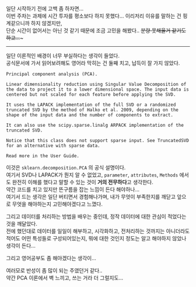 일단 시작하기 전에 고백 좀 하자면...  
이번 주차는 과제에 시간 투자를 평소보다 하지 못했다... 이리저리 이유를 말하는 건 핑계같으니까 하지 않겠지만,  
단순 시간이 없어서는 아닌 것 같기 때문에 조금 고민을 해봤다.. ~~분량 못채울거 같기도 하고...~~~  

- - -

일단 이론적인 배경이 너무 부실하다는 생각이 들었다.  
공식문서에 가서 읽어보려해도 영어라 막히는 건 둘째 치고, 납득이 잘 가지 않았다.  
```
Principal component analysis (PCA).

Linear dimensionality reduction using Singular Value Decomposition of the data to project it to a lower dimensional space. The input data is centered but not scaled for each feature before applying the SVD.

It uses the LAPACK implementation of the full SVD or a randomized truncated SVD by the method of Halko et al. 2009, depending on the shape of the input data and the number of components to extract.

It can also use the scipy.sparse.linalg ARPACK implementation of the truncated SVD.

Notice that this class does not support sparse input. See TruncatedSVD for an alternative with sparse data.

Read more in the User Guide.
```  
이것은 `sklearn.decomposition.PCA` 의 공식 설명이다.  
여기서 SVD나 LAPACK가 뭔지 알 수 없었고, `parameter`, `attributes`, `Methods` 에서도 완전히 이해를 했다고 말할 수 있는 것이 **거의 전무하다**고 생각한다.  
약간 코드를 치고 있지만 뜬구름을 잡는 느낌이 든다 해야하나...  
여기서 드는 생각은 일단 버티면서 경험해나가며, 내가 무엇이 부족한지를 깨닫고 앞으로 무엇을 해야하는지 고민해야겠다고 느꼈다.  
  
그리고 데이터를 처리하는 방법을 배우는 중인데, 정작 데이터에 대한 관심이 적었다는 것을 깨달았다.  
전에 했던대로 데이터를 일일이 해부하고, 시각화하고, 전처리하는 것까지는 아니더라도 적어도 어떤 특성들로 구성되어있는지, 뭐에 대한 것인지 정도는 알고 해야하지 않았나 생각이 든다...
  
그리고 영어공부도 좀 해야겠다는 생각이...  
  
여러모로 반성이 좀 많이 되는 주였던거 같다..  
약간 PCA 이론에서 벽 느끼고, 쓰는 거라 더 그럴지도...